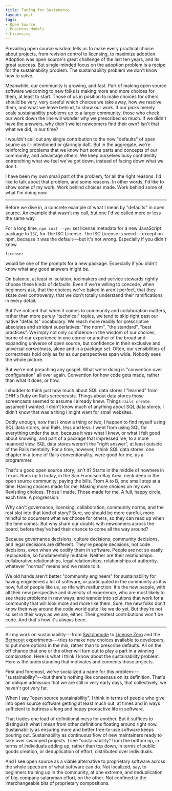 ```yaml
---
title: Tuning for Sustenance
layout: post
tags:
- Open Source
- Business Models
- Licensing
---
```


Prevailing open source wisdom tells us to make every
practical choice about projects, from revision control to
licensing, to maximize adoption.  Adoption was open source's
great challenge of the last ten years, and its great
success.  But single-minded focus on the adoption problem is
a recipe for the sustainability problem.  The sustainability
problem we don't know how to solve.

Meanwhile, our community is growing, and fast.  Part of
making open source software welcoming to new folks is making
more and more choices for them, at least to start.  Those of
us in position to make choices for others should be very,
very careful which choices we take away, how we resolve
them, and what we leave behind, to show our work.  If our
picks merely scale sustainability problems up to a larger
community, those who check our work down the line will
wonder why we prescribed so much. If we didn't have the
answers, why didn't we let newcomers find their own?  Isn't
that what we did, in our time?

I wouldn't call out any single contribution to the new
"defaults" of open source as ill-intentioned or glaringly
daft.  But in the aggregate, we're reinforcing problems that
we know hurt some parts and concepts of our community, and
advantage others.  We keep ourselves busy confidently
entrenching what we feel we've got down, instead of facing
down what we don't.

I have been my own small part of the problem, for all the
right reasons.  I'd like to talk about that problem, and
some reasons.  In other words, I'd like to show some of my
work.  Work behind choices made.  Work behind some of what
I'm doing now.

---

Before we dive in, a concrete example of what I mean by
"defaults" in open source.  An example that wasn't my call,
but one I'd've called more or less the same way.

For a long time, `npm init --yes` set license metadata for a
new JavaScript package to `ISC`, for The ISC License. The
ISC License is weird---except on npm, because it was the
default---but it's not wrong. Especially if you didn't know

```shellsession
license: _
```

would be one of the prompts for a new package.  Especially
if you didn't know what any good answers might be.

On balance, at least in isolation, toolmakers and service
stewards rightly choose these kinds of defaults.  Even if
we're willing to concede, when beginners ask, that the
choices we've baked in aren't perfect, that they skate over
controversy, that we don't totally understand their
ramifications in every detail.

But I've noticed that when it comes to community and
collaboration matters, rather than more purely "technical"
topics, we tend to skip right past our native "defaults"
vocabulary.  We reach more readily for prescriptive
absolutes and strident superlatives: "the norm", "the
standard", "best practices". We imply not only confidence in
the wisdom of our choices, borne of our experience in one
corner or another of the broad and expanding universe of
open source, but confidence in their exclusive and universal
_correctness_, alone and in a package set.  Often, our
sensibilities of correctness hold only as far as our
perspectives span wide.  Nobody sees the whole picture.

But we're not preaching any gospel.  What we're doing is
"convention over configuration" all over again.  Convention
for how code gets made, rather than what it does, or how.

I shudder to think just how much about SQL data stores I
"learned" from DHH's Ruby on Rails screencasts.  Things
about data stores those screencasts seemed to assume I
already knew.  Things `rails create` assumed I wanted.  I
didn't know much of anything about SQL data stores.  I
didn't know that was a thing I might want for small
websites.

Oddly enough, now that I know a thing or two, I happen to
find myself using SQL data stores, and Rails, less and less.
I went from using SQL for everything under the sun, because
it was what I knew, or what I felt good about knowing, and
part of a package that impressed me, to a more nuanced view.
SQL data stores weren't the "right answer", at least outside
of the Rails mentality.  For a time, however, I think SQL
data stores, one chapter in a tome of Rails conventionality,
were good for me, as a programmer.

That's a good open source story, isn't it? Starts in the
middle of nowhere in Texas.  Runs up to today, in the San
Francisco Bay Area, neck deep in the open source community,
paying the bills.  From A to B, one small step at a time.
Having choices made for me. Making more choices on my own.
Revisiting choices.  Those I made.  Those made for me. A
full, happy circle, each time.  A progression.

Why can't governance, licensing, collaboration, community
norms, and the rest slot into that kind of story? Sure, we
should be more careful, more mindful to document what we
choose for others, so they can read up when the time comes.
But why share our doubts with newcomers across the board,
before they've had their chance to come all the way around?

Because governance decisions, culture decisions, community
decisions, and legal decisions are different.  They're
people decisions, not code decisions, even when we codify
them in software.  People are not so easily replaceable, so
fundamentally mutable.  Neither are their relationships:
collaborative relationships, legal relationships,
relationships of authority, whatever "normal" means and we
relate to it.

We old hands aren't better "community engineers" for
sustainability for having engineered a lot of software, or
participated in the community as it is now, full of people
like us, so rife with malfunction.  It's the new people,
with all their new perspective and diversity of experience,
who are most likely to see these problems in new ways, and
wander into solutions that work for a community that will
look more and more like them.  Sure, the new folks don't
know their way around the code world quite like we do yet.
But they're not so set in their ways as we are, either.
Their greatest contributions won't be code.  And that's how
it's always been.

---

All my work on sustainability---from [Switchmode] to
[License Zero] and the [Berneout] experiments---tries to
make new choices available to developers, to put more
options in the mix, rather than to prescribe defaults.  All
on the off chance that one or the other will turn out to
play a part in a winning combination.  Here is what I think
I know about the sustainability problem.  Here is the
understanding that motivates and connects those projects.

[Switchmode]: https://github.com/switchmode

[License Zero]: https://licensezero.com

[Berneout]: https://berneout.org

First and foremost, we've socialized a name for this
problem---"sustainability"---but there's nothing like
consensus on its definition.  That's an oblique admission
that we are still in very early days, that collectively, we
haven't got very far.

When I say "open source sustainability", I think in terms of
people who give into open source software getting at least
much out, at times and in ways sufficient to buttress a long
and happy productive life in software.

That trades one load of definitional mess for another.  But
it suffices to distinguish what I mean from other
definitions floating around right now.   Sustainability as
ensuring more and better free-to-use software keeps pouring
out.  Sustainability as continuous flow of new maintainers
ready to take over swamped projects.  I see "sustainability"
from the bottom up, in terms of individuals adding up,
rather than top down, in terms of public goods creation, or
deduplication of effort, distributed over individuals.

And I see open source as a viable alternative to proprietary
software across the whole spectrum of what software can do.
Not localized, say, to beginners training up in the
community, at one extreme, and deduplication of big-company
salaryman effort, on the other.  Not confined to the
interchangeable bits of proprietary compositions.
